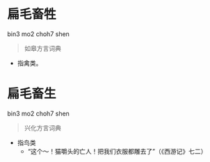 # 扁毛畜牲
bin3 mo2 choh7 shen
> 如皋方言词典
- 指禽类。

# 扁毛畜生
bin3 mo2 choh7 shen
> 兴化方言词典
- 指鸟类
  - “这个～！猫嚼头的亡人！把我们衣服都雕去了”（《西游记》七二）
